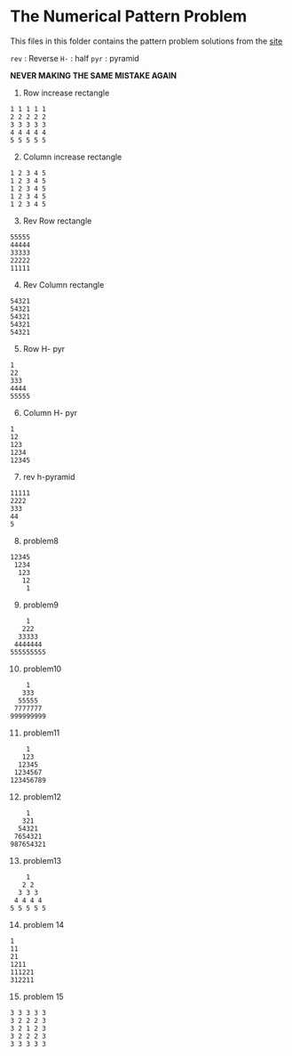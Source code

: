 # The Numerical Pattern Problem

This files in this folder contains the pattern problem solutions from the [site](https://www.csinfo360.com/p/pattern-programming-questions-and.html)


`rev` : Reverse
`H-` : half
`pyr` : pyramid

**NEVER MAKING THE SAME MISTAKE AGAIN**

1. Row increase rectangle
```
1 1 1 1 1 
2 2 2 2 2
3 3 3 3 3
4 4 4 4 4
5 5 5 5 5
```

2. Column increase rectangle
```
1 2 3 4 5 
1 2 3 4 5
1 2 3 4 5
1 2 3 4 5
1 2 3 4 5
```

3. Rev Row rectangle
```
55555
44444
33333
22222
11111
```

4. Rev Column rectangle
```
54321
54321
54321
54321
54321
```

5. Row H- pyr
```
1
22
333
4444
55555
```

6. Column H- pyr
```
1
12
123
1234
12345
```

7. rev h-pyramid
```
11111
2222
333
44
5
```

8. problem8
```
12345
 1234
  123
   12
    1
```

9. problem9
```
    1
   222
  33333
 4444444
555555555
```

10. problem10
```
    1
   333
  55555
 7777777
999999999
```

11. problem11
```
    1
   123
  12345
 1234567
123456789
```

12. problem12
```
    1
   321
  54321
 7654321
987654321
```

13. problem13
```
    1 
   2 2
  3 3 3
 4 4 4 4
5 5 5 5 5
```

14. problem 14
```
1
11
21
1211
111221
312211
```

15. problem 15
```
3 3 3 3 3
3 2 2 2 3
3 2 1 2 3
3 2 2 2 3
3 3 3 3 3
```